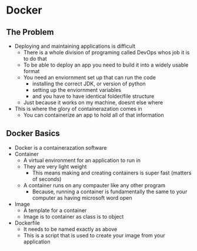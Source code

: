 # Docker

## The Problem
- Deploying and maintaining applications is difficult
    - There is a whole division of programing called DevOps whos job it is to do that
    - To be able to deploy an app you need to build it into a widely usable format
    - You need an enviornment set up that can run the code
        - installing the correct JDK, or version of python
        - setting up the enviornment variables
        - and you have to have identical folder/file structure
    - Just because it works on my machine, doesnt else where
- This is where the glory of containerazation comes in
    - You can containerize an app to hold all of that information

## Docker Basics
- Docker is a containerazation software
- Container
    - A virtual environment for an application to run in
    - They are very light weight
        - This means making and creating containers is super fast (matters of seconds)
    - A container runs on any compauter like any other program
        - Because, running a container is fundamentally the same to your computer as having microsoft word open
- Image
    - A template for a container
    - Image is to container as class is to object
- Dockerfile
    - It needs to be named exactly as above
    - This is a script that is used to create your image from your application


